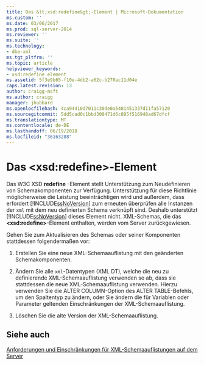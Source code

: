 ```yaml
---
title: Das &lt;xsd:redefine&gt;-Element | Microsoft-Dokumentation
ms.custom: ''
ms.date: 03/06/2017
ms.prod: sql-server-2014
ms.reviewer: ''
ms.suite: ''
ms.technology:
- dbe-xml
ms.tgt_pltfrm: ''
ms.topic: article
helpviewer_keywords:
- xsd:redefine element
ms.assetid: 5f3e9b65-f10e-4db2-a62c-b270ac11d04e
caps.latest.revision: 13
author: craigg-msft
ms.author: craigg
manager: jhubbard
ms.openlocfilehash: 4ca94410d7011c30de0a5481451337d11fa57120
ms.sourcegitcommit: 5dd5cad0c1bbd308471d6c885f516948ad67dfcf
ms.translationtype: MT
ms.contentlocale: de-DE
ms.lasthandoff: 06/19/2018
ms.locfileid: "36163288"
---
```

# <a name="the-ltxsdredefinegt-element"></a>Das &lt;xsd:redefine&gt;-Element
  Das W3C XSD **redefine** -Element stellt Unterstützung zum Neudefinieren von Schemakomponenten zur Verfügung. Unterstützung für diese Richtlinie möglicherweise die Leistung beeinträchtigen wird und außerdem, dass erfordert [!INCLUDE[ssNoVersion](../../includes/ssnoversion-md.md)] zum erneuten überprüfen alle Instanzen der `xml` mit dem neu definierten Schema verknüpft sind. Deshalb unterstützt [!INCLUDE[ssNoVersion](../../includes/ssnoversion-md.md)] dieses Element nicht. XML-Schemas, die das **\<xsd:redefine>**-Element enthalten, werden vom Server zurückgewiesen.  
  
 Gehen Sie zum Aktualisieren des Schemas oder seiner Komponenten stattdessen folgendermaßen vor:  
  
1.  Erstellen Sie eine neue XML-Schemaauflistung mit den geänderten Schemakomponenten.  
  
2.  Ändern Sie alle `xml`-Datentypen (XML DT), welche die neu zu definierende XML-Schemaauflistung verwenden so ab, dass sie stattdessen die neue XML-Schemaauflistung verwenden. Hierzu verwenden Sie die ALTER COLUMN-Option des ALTER TABLE-Befehls, um den Spaltentyp zu ändern, oder Sie ändern die für Variablen oder Parameter geltenden Einschränkungen der XML-Schemaauflistung.  
  
3.  Löschen Sie die alte Version der XML-Schemaauflistung.  
  
## <a name="see-also"></a>Siehe auch  
 [Anforderungen und Einschränkungen für XML-Schemaauflistungen auf dem Server](requirements-and-limitations-for-xml-schema-collections-on-the-server.md)  
  
  